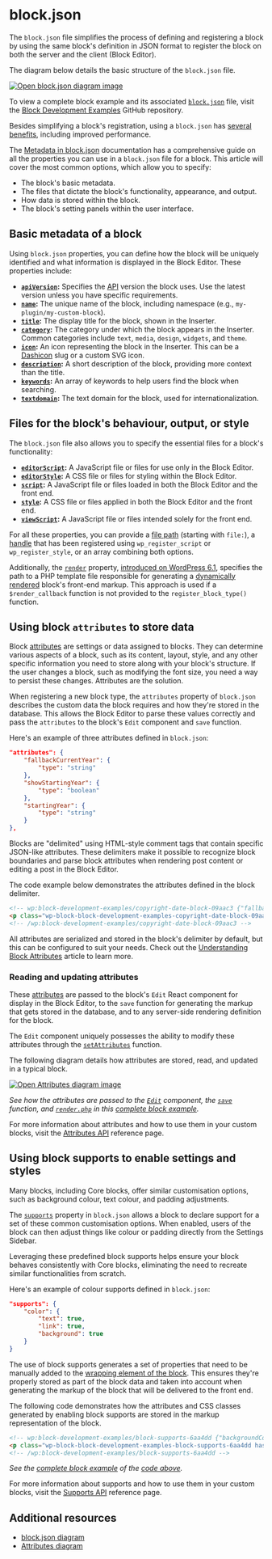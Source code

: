 # block.json

The `block.json` file simplifies the process of defining and registering a block by using the same block's definition in JSON format to register the block on both the server and the client (Block Editor).

The diagram below details the basic structure of the `block.json` file.

[![Open block.json diagram image](https://developer.wordpress.org/files/2023/11/block-json.png)](https://developer.wordpress.org/files/2023/11/block-json.png "Open block.json diagram image")

<div class="callout callout-info">
	To view a complete block example and its associated <a href="https://github.com/WordPress/block-development-examples/blob/trunk/plugins/block-supports-6aa4dd/src/block.json"><code>block.json</code></a> file, visit the <a href="https://github.com/WordPress/block-development-examples/tree/trunk/plugins/block-supports-6aa4dd">Block Development Examples</a> GitHub repository.
</div>

Besides simplifying a block's registration, using a `block.json` has [several benefits](https://developer.wordpress.org/block-editor/reference-guides/block-api/block-metadata/#benefits-using-the-metadata-file), including improved performance.

The [Metadata in block.json](https://developer.wordpress.org/block-editor/reference-guides/block-api/block-metadata/) documentation has a comprehensive guide on all the properties you can use in a `block.json` file for a block. This article will cover the most common options, which allow you to specify:

- The block's basic metadata.
- The files that dictate the block's functionality, appearance, and output.
- How data is stored within the block.
- The block's setting panels within the user interface.

## Basic metadata of a block

Using `block.json` properties, you can define how the block will be uniquely identified and what information is displayed in the Block Editor. These properties include:

- **[`apiVersion`](https://developer.wordpress.org/block-editor/reference-guides/block-api/block-metadata/#api-version):** Specifies the [API](https://developer.wordpress.org/block-editor/reference-guides/block-api/block-api-versions/) version the block uses. Use the latest version unless you have specific requirements.
- **[`name`](https://developer.wordpress.org/block-editor/reference-guides/block-api/block-metadata/#name):**  The unique name of the block, including namespace (e.g., `my-plugin/my-custom-block`).
- **[`title`](https://developer.wordpress.org/block-editor/reference-guides/block-api/block-metadata/#title):** The display title for the block, shown in the Inserter.
- **[`category`](https://developer.wordpress.org/block-editor/reference-guides/block-api/block-metadata/#category):** The category under which the block appears in the Inserter. Common categories include `text`, `media`, `design`, `widgets`, and `theme`.
- **[`icon`](https://developer.wordpress.org/block-editor/reference-guides/block-api/block-metadata/#icon):**  An icon representing the block in the Inserter. This can be a [Dashicon](https://developer.wordpress.org/resource/dashicons) slug or a custom SVG icon.
- **[`description`](https://developer.wordpress.org/block-editor/reference-guides/block-api/block-metadata/#description):**  A short description of the block, providing more context than the title.
- **[`keywords`](https://developer.wordpress.org/block-editor/reference-guides/block-api/block-metadata/#keywords):** An array of keywords to help users find the block when searching.
- **[`textdomain`](https://developer.wordpress.org/block-editor/reference-guides/block-api/block-metadata/#text-domain):** The text domain for the block, used for internationalization.

## Files for the block's behaviour, output, or style 

The `block.json` file also allows you to specify the essential files for a block's functionality:

- **[`editorScript`](https://developer.wordpress.org/block-editor/reference-guides/block-api/block-metadata/#editor-script):** A JavaScript file or files for use only in the Block Editor.
- **[`editorStyle`](https://developer.wordpress.org/block-editor/reference-guides/block-api/block-metadata/#editor-style):** A CSS file or files for styling within the Block Editor.
- **[`script`](https://developer.wordpress.org/block-editor/reference-guides/block-api/block-metadata/#script):** A JavaScript file or files loaded in both the Block Editor and the front end.
- **[`style`](https://developer.wordpress.org/block-editor/reference-guides/block-api/block-metadata/#style):** A CSS file or files applied in both the Block Editor and the front end.
- **[`viewScript`](https://developer.wordpress.org/block-editor/reference-guides/block-api/block-metadata/#view-script):** A JavaScript file or files intended solely for the front end.

For all these properties, you can provide a [file path](https://developer.wordpress.org/block-editor/reference-guides/block-api/block-metadata/#wpdefinedpath) (starting with `file:`), a [handle](https://developer.wordpress.org/block-editor/reference-guides/block-api/block-metadata/#wpdefinedasset) that has been registered using `wp_register_script` or `wp_register_style`, or an array combining both options.

Additionally, the [`render`](https://developer.wordpress.org/block-editor/reference-guides/block-api/block-metadata/#render) property, [introduced on WordPress 6.1](https://make.wordpress.org/core/2022/10/12/block-api-changes-in-wordpress-6-1/), specifies the path to a PHP template file responsible for generating a [dynamically rendered](/docs/getting-started/fundamentals/static-dynamic-rendering.md) block's front-end markup. This approach is used if a `$render_callback` function is not provided to the `register_block_type()` function.

## Using block `attributes` to store data

Block [attributes](https://developer.wordpress.org/block-editor/reference-guides/block-api/block-metadata/#attributes) are settings or data assigned to blocks. They can determine various aspects of a block, such as its content, layout, style, and any other specific information you need to store along with your block's structure. If the user changes a block, such as modifying the font size, you need a way to persist these changes. Attributes are the solution. 

When registering a new block type, the `attributes` property of `block.json` describes the custom data the block requires and how they're stored in the database. This allows the Block Editor to parse these values correctly and pass the `attributes` to the block's `Edit` component and `save` function.

Here's an example of three attributes defined in `block.json`:

```json
"attributes": {
	"fallbackCurrentYear": {
		"type": "string"
	},
	"showStartingYear": {
		"type": "boolean"
	},
	"startingYear": {
		"type": "string"
	}
},
```

Blocks are "delimited" using HTML-style comment tags that contain specific JSON-like attributes. These delimiters make it possible to recognize block boundaries and parse block attributes when rendering post content or editing a post in the Block Editor. 

The code example below demonstrates the attributes defined in the block delimiter. 

```html
<!-- wp:block-development-examples/copyright-date-block-09aac3 {"fallbackCurrentYear":"2023","showStartingYear":true,"startingYear":"2020"} -->
<p class="wp-block-block-development-examples-copyright-date-block-09aac3">© 2020–2023</p>
<!-- /wp:block-development-examples/copyright-date-block-09aac3 -->
```
 
All attributes are serialized and stored in the block's delimiter by default, but this can be configured to suit your needs. Check out the [Understanding Block Attributes](https://developer.wordpress.org/news/2023/09/understanding-block-attributes/) article to learn more.

### Reading and updating attributes 

These [attributes](https://developer.wordpress.org/block-editor/reference-guides/block-api/block-edit-save/#attributes) are passed to the block's `Edit` React component for display in the Block Editor, to the `save` function for generating the markup that gets stored in the database, and to any server-side rendering definition for the block.

The `Edit` component uniquely possesses the ability to modify these attributes through the [`setAttributes`](https://developer.wordpress.org/block-editor/reference-guides/block-api/block-edit-save/#setattributes) function.

The following diagram details how attributes are stored, read, and updated in a typical block.

[![Open Attributes diagram image](https://developer.wordpress.org/files/2023/11/attributes.png)](https://developer.wordpress.org/files/2023/11/attributes.png "Open Attributes diagram image")

_See how the attributes are passed to the [`Edit`](https://github.com/WordPress/block-development-examples/blob/trunk/plugins/copyright-date-block-09aac3/src/edit.js) component, the [`save`](https://github.com/WordPress/block-development-examples/blob/trunk/plugins/copyright-date-block-09aac3/src/save.js) function, and [`render.php`](https://github.com/WordPress/block-development-examples/blob/trunk/plugins/copyright-date-block-09aac3/src/render.php) in this [complete block example](https://github.com/WordPress/block-development-examples/tree/trunk/plugins/copyright-date-block-09aac3)._

For more information about attributes and how to use them in your custom blocks, visit the [Attributes API](https://developer.wordpress.org/block-editor/reference-guides/block-api/block-attributes/) reference page. 

## Using block supports to enable settings and styles

Many blocks, including Core blocks, offer similar customisation options, such as background colour, text colour, and padding adjustments.

The [`supports`](https://developer.wordpress.org/block-editor/reference-guides/block-api/block-metadata/#supports) property in `block.json` allows a block to declare support for a set of these common customisation options. When enabled, users of the block can then adjust things like colour or padding directly from the Settings Sidebar.

Leveraging these predefined block supports helps ensure your block behaves consistently with Core blocks, eliminating the need to recreate similar functionalities from scratch.

Here's an example of colour supports defined in `block.json`:

```json
"supports": {
	"color": {
		"text": true,
		"link": true,
		"background": true
	}
}
```

The use of block supports generates a set of properties that need to be manually added to the [wrapping element of the block](https://developer.wordpress.org/block-editor/getting-started/fundamentals/block-wrapper/). This ensures they're properly stored as part of the block data and taken into account when generating the markup of the block that will be delivered to the front end.

The following code demonstrates how the attributes and CSS classes generated by enabling block supports are stored in the markup representation of the block.

```html
<!-- wp:block-development-examples/block-supports-6aa4dd {"backgroundColor":"contrast","textColor":"accent-4"} -->
<p class="wp-block-block-development-examples-block-supports-6aa4dd has-accent-4-color has-contrast-background-color has-text-color has-background">Hello World</p>
<!-- /wp:block-development-examples/block-supports-6aa4dd -->
```

_See the [complete block example](https://github.com/WordPress/block-development-examples/tree/trunk/plugins/block-supports-6aa4dd) of the [code above](https://github.com/WordPress/block-development-examples/blob/trunk/plugins/block-supports-6aa4dd/src/block.json)._

For more information about supports and how to use them in your custom blocks, visit the [Supports API](https://developer.wordpress.org/block-editor/reference-guides/block-api/block-supports/) reference page. 


## Additional resources

- [block.json diagram](https://excalidraw.com/#json=v1GrIkGsYGKv8P14irBy6,Yy0vl8q7DTTL2VsH5Ww27A)
- [Attributes diagram](https://excalidraw.com/#json=pSgCZy8q9GbH7r0oz2fL1,MFCLd6ddQHqi_UqNp5ZSgg)

